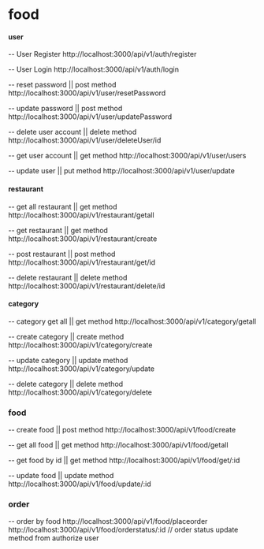 # food
#### user
-- User Register
http://localhost:3000/api/v1/auth/register

-- User Login
http://localhost:3000/api/v1/auth/login

-- reset password || post method
http://localhost:3000/api/v1/user/resetPassword

-- update password || post method
http://localhost:3000/api/v1/user/updatePassword

-- delete user account || delete method
http://localhost:3000/api/v1/user/deleteUser/id

-- get user account || get method
http://localhost:3000/api/v1/user/users

-- update user || put method
http://localhost:3000/api/v1/user/update

#### restaurant
-- get all restaurant || get method
http://localhost:3000/api/v1/restaurant/getall

-- get restaurant || get method
http://localhost:3000/api/v1/restaurant/create

-- post restaurant || post method
http://localhost:3000/api/v1/restaurant/get/id

-- delete restaurant || delete method
http://localhost:3000/api/v1/restaurant/delete/id

#### category
-- category get all || get method
http://localhost:3000/api/v1/category/getall

-- create category || create method
http://localhost:3000/api/v1/category/create

-- update category || update method
http://localhost:3000/api/v1/category/update

-- delete category || delete method
http://localhost:3000/api/v1/category/delete


### food
-- create food || post method
http://localhost:3000/api/v1/food/create

-- get all food || get method
http://localhost:3000/api/v1/food/getall

-- get food by id || get method
http://localhost:3000/api/v1/food/get/:id

-- update food || update method
http://localhost:3000/api/v1/food/update/:id

### order
-- order by food
http://localhost:3000/api/v1/food/placeorder
http://localhost:3000/api/v1/food/orderstatus/:id      // order status update method from authorize user
